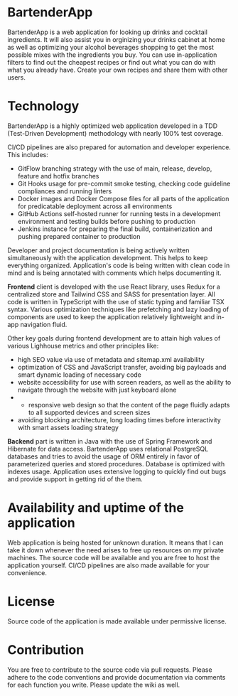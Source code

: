 # BartenderApp
BartenderApp is a web application for looking up drinks and cocktail ingredients. It will also assist you in orginizing your drinks cabinet at home as well as optimizing your alcohol beverages shopping to get the most possible mixes with the ingredients you buy. You can use in-application filters to find out the cheapest recipes or find out what you can do with what you already have. Create your own recipes and share them with other users.

# Technology
BartenderApp is a highly optimized web application developed in a TDD (Test-Driven Development) methodology with nearly 100% test coverage.
 
CI/CD pipelines are also prepared for automation and developer experience. This includes:
- GitFlow branching strategy with the use of main, release, develop, feature and hotfix branches
- Git Hooks usage for pre-commit smoke testing, checking code guideline compliances and running linters
- Docker images and Docker Compose files for all parts of the application for predicatable deployment across all environments
- GitHub Actions self-hosted runner for running tests in a development environment and testing builds before pushing to production
- Jenkins instance for preparing the final build, containerization and pushing prepared container to production 

Developer and project documentation is being actively written simultaneously with the application development. This helps to keep everything organized. Application's code is being written with clean code in mind and is being annotated with comments which helps documenting it. 

**Frontend** client is developed with the use React library, uses Redux for a centralized store and Tailwind CSS and SASS for presentation layer. All code is written in TypeScript with the use of static typing and familiar TSX syntax. Various optimization techniques like prefetching and lazy loading of components are used to keep the application relatively lightweight and in-app navigation fluid.

Other key goals during frontend development are to attain high values of various Lighhouse metrics and other principles like:
- high SEO value via use of metadata and sitemap.xml availability
- optimization of CSS and JavaScript transfer, avoiding big payloads and smart dynamic loading of necessary code
- website accessibility for use with screen readers, as well as the ability to navigate through the website with just keyboard alone
- - responsive web design so that the content of the page fluidly adapts to all supported devices and screen sizes
- avoiding blocking architecture, long loading times before interactivity with smart assets loading strategy

**Backend** part is written in Java with the use of Spring Framework and Hibernate for data access. BartenderApp uses relational PostgreSQL databases and tries to avoid the usage of ORM entirely in favor of parameterized queries and stored procedures. Database is optimized with indexes usage. Application uses extensive logging to quickly find out bugs and provide support in getting rid of the them.

# Availability and uptime of the application
Web application is being hosted for unknown duration. It means that I can take it down whenever the need arises to free up resources on my private machines. The source code will be available and you are free to host the application yourself. CI/CD pipelines are also made available for your convenience.

# License
Source code of the application is made available under permissive license.

# Contribution
You are free to contribute to the source code via pull requests. Please adhere to the code conventions and provide documentation via comments for each function you write. Please update the wiki as well.
